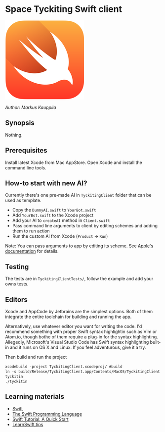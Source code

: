 # Space Tyckiting Swift client

![logo](logo.png)

*Author: Markus Kauppila*

## Synopsis

Nothing.

## Prerequisites

Install latest Xcode from Mac AppStore.
Open Xcode and install the command line tools.

## How-to start with new AI?

Currently there's one pre-made AI in `TyckitingClient` folder that can be used as template.
- Copy the `DummyAI.swift` to `YourBot.swift`
- Add `YourBot.swift` to the Xcode project
- Add your AI to `createAI` method in `Client.swift`
- Pass command line arguments to client by editing schemes and adding them to run action
- Run the custom AI from Xcode (`Product` -> `Run`)

Note: You can pass arguments to app by editing its scheme. See [Apple's documentation](https://developer.apple.com/library/mac/recipes/xcode_help-scheme_editor/Articles/SchemeRun.html) for details.

## Testing

The tests are in `TyckitingClientTests/`, follow the example and add your owns tests.

## Editors

Xcode and AppCode by Jetbrains are the simplest options. Both of them integrate the entire toolchain for building and running the app.

Alternatively, use whatever editor you want for writing the code. I'd recommend something with proper Swift syntax highlightin such as Vim or Atom.io, though bothe of them require a plug-in for the syntax highlighting. Allegedly, Microsoft's Visual Studio Code has Swift syntax highlighting built-in and it runs on OS X and Linux. If you feel adventurous, give it a try.

Then build and run the project
````
xcodebuild -project TyckitingClient.xcodeproj/ #build
ln -s build/Release/TyckitingClient.app/Contents/MacOS/TyckitingClient tyckitin
./tyckitin
````

## Learning materials

- [Swift](https://developer.apple.com/swift/)
- [The Swift Programming Language](https://developer.apple.com/library/ios/documentation/Swift/Conceptual/Swift_Programming_Language/)
- [Swift Tutorial: A Quick Start](http://www.raywenderlich.com/74438/swift-tutorial-a-quick-start)
- [LearnSwift.tips](http://www.learnswift.tips/)
